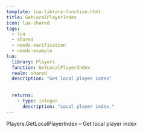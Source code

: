 ```yaml
---
template: lua-library-function.html
title: GetLocalPlayerIndex
icon: lua-shared
tags:
  - lua
  - shared
  - needs-verification
  - needs-example
lua:
  library: Players
  function: GetLocalPlayerIndex
  realm: shared
  description: "Get local player index"
  
  
  returns:
    - type: integer
      description: "Local player index."
---
```


<div class="lua__search__keywords">
Players.GetLocalPlayerIndex &#x2013; Get local player index
</div>

